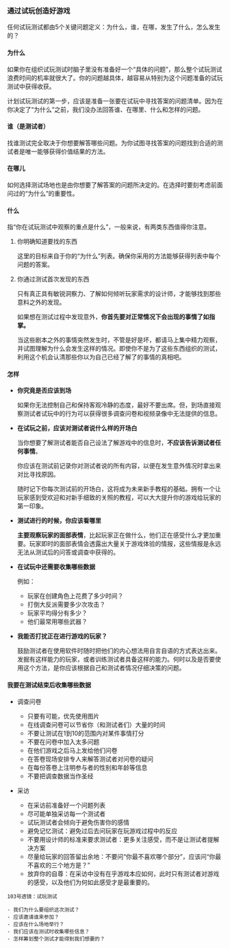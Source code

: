### 通过试玩创造好游戏

任何试玩测试都由5个关键问题定义：为什么，谁，在哪，发生了什么，怎么发生的？

#### 为什么

如果你在组织试玩测试时脑子里没有准备好一个“具体的问题”，那么整个试玩测试浪费时间的机率就很大了。你的问题越具体，越容易从特别为这个问题准备的试玩测试中获得收获。

计划试玩测试的第一步，应该是准备一张要在试玩中寻找答案的问题清单。因为在你决定了“为什么”之前，我们没办法回答谁、在哪里、什么和怎样的问题。

#### 谁（是测试者）

找谁测试完全取决于你想要解答哪些问题。为你试图寻找答案的问题找到合适的测试者是唯一能够获得价值结果的方法。

#### 在哪儿

如何选择测试场地也是由你想要了解答案的问题所决定的。在选择时要刻考虑前面问过的“为什么”的重要性。

#### 什么

指“你在试玩测试中观察的重点是什么”，一般来说，有两类东西值得你注意。

1. 你明确知道要找的东西

    这里的目标来自于你的“为什么”列表。确保你采用的方法能够获得列表中每个问题的答案。
    
2. 你通过测试首次发现的东西

    只有真正具有敏锐洞察力、了解如何倾听玩家需求的设计师，才能够找到那些意料之外的发现。
    
    如果想在测试过程中发现意外，**你首先要对正常情况下会出现的事情了如指掌。**
    
    当这些剧本之外的事情突然发生时，不管是好是坏，都请马上集中精力观察，并试图理解为什么会发生这样的情况。即使你不是为了这些东西组织的测试，利用这个机会认清那些你以为自己已经了解了的事情的真相吧。
    
#### 怎样

- **你究竟是否应该到场** 

     如果你无法控制自己和保持客观冷静的态度，最好不要出席。但，到场直接观察测试者试玩中的行为可以获得很多调查问卷和视频录像中无法提供的信息。 
 
- **在试玩之前，应该对测试者说什么样的开场白**

    当你想要了解测试者能否自己设法了解游戏中的信息时，**不应该告诉测试者任何事情**。
    
    你应该在测试前记录你对测试者说的所有内容，以便在发生意外情况时拿出来对比寻找原因。
    
    随时记下你每次测试前的开场白，这将成为未来新手教程的基础。拥有一个让玩家感到受欢迎和对新手细致的关照的教程，可以大大提升你的游戏给玩家的第一印象。
    
- **测试进行的时候，你应该看哪里**

    **主要观察玩家的面部表情**，比起玩家正在做什么，他们正在感受什么才更加重要。玩家即时的面部表情会透露出大量关于游戏体验的情报，这些情报是永远无法从测试后的问答或调查中获得的。
    
- **在试玩中还需要收集哪些数据**

     例如：
     
     - 玩家在创建角色上花费了多少时间？
     - 打倒大反派需要多少次攻击？
     - 玩家平均得分有多少？
     - 他们最常用哪些武器？
     
- **我能否打扰正在进行游戏的玩家？**

    鼓励测试者在使用软件时随时把他们的内心想法用自言自语的方式表达出来。发掘有这样能力的玩家，或者训练测试者具备这样的能力。何时以及是否要使用这个方法，是你应该根据自己和测试者情况仔细决策的问题。
    
#### 我要在测试结束后收集哪些数据

- 调查问卷

    - 只要有可能，优先使用图片
    - 在线调查问卷可以节省你（和测试者们）大量的时间
    - 不要让测试在1到10的范围内对某件事情打分
    - 不要在问卷中加入太多问题
    - 在他们游戏之后马上发给他们问卷
    - 在答卷现场安排专人来解答测试者对问卷的疑问
    - 在每份答卷上注明参与者的性别和年龄等信息
    - 不要把调查数据当作圣经
    
- 采访

    - 在采访前准备好一个问题列表
    - 尽可能单独采访每一个测试者
    - 试玩测试者会倾向于避免伤害你的感情
    - 避免记忆测试：避免过后去问玩家在玩游戏过程中的反应
    - 不要用设计师的标准来要求测试者：更多关注感受，而不是让测试者提解决方案
    - 尽量给玩家的回答留出余地：不要问“你最不喜欢哪个部分”，应该问“你最不喜欢的三个地方是？”
    - 放弃你的自尊：在采访中没有在乎游戏本应如何，此时只有测试者对游戏的感受，以及他们为何如此感受才是最重要的。
    
~~~~
103号透镜：试玩测试

- 我们为什么要组织这次测试？
- 应该邀请谁来参加？
- 应该在什么场地举行？
- 我们应该在测试时收集哪些信息？
- 怎样筹划整个测试才能得到我们想要的？
~~~~


    




